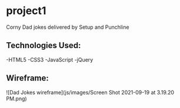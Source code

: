 # project1
Corny Dad jokes delivered by Setup and Punchline


## Technologies Used:

-HTML5
-CSS3
-JavaScript
-jQuery

## Wireframe:

![Dad Jokes wireframe](js/images/Screen Shot 2021-09-19 at 3.19.20 PM.png)

